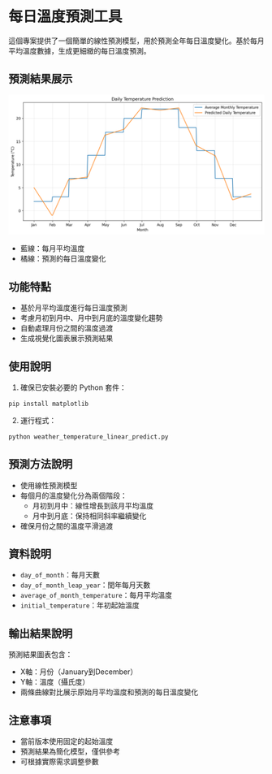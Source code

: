 # 每日溫度預測工具

這個專案提供了一個簡單的線性預測模型，用於預測全年每日溫度變化。基於每月平均溫度數據，生成更細緻的每日溫度預測。

## 預測結果展示

![溫度預測結果](./prediction_result.png)

- 藍線：每月平均溫度
- 橘線：預測的每日溫度變化

## 功能特點

- 基於月平均溫度進行每日溫度預測
- 考慮月初到月中、月中到月底的溫度變化趨勢
- 自動處理月份之間的溫度過渡
- 生成視覺化圖表展示預測結果

## 使用說明

1. 確保已安裝必要的 Python 套件：
```bash
pip install matplotlib
```

2. 運行程式：
```bash
python weather_temperature_linear_predict.py
```

## 預測方法說明

- 使用線性預測模型
- 每個月的溫度變化分為兩個階段：
  - 月初到月中：線性增長到該月平均溫度
  - 月中到月底：保持相同斜率繼續變化
- 確保月份之間的溫度平滑過渡

## 資料說明

- `day_of_month`：每月天數
- `day_of_month_leap_year`：閏年每月天數
- `average_of_month_temperature`：每月平均溫度
- `initial_temperature`：年初起始溫度

## 輸出結果說明

預測結果圖表包含：
- X軸：月份（January到December）
- Y軸：溫度（攝氏度）
- 兩條曲線對比展示原始月平均溫度和預測的每日溫度變化

## 注意事項

- 當前版本使用固定的起始溫度
- 預測結果為簡化模型，僅供參考
- 可根據實際需求調整參數
